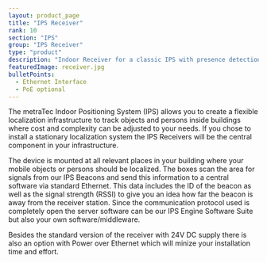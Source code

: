 ```yaml
---
layout: product_page
title: "IPS Receiver"
rank: 10
section: "IPS"
group: "IPS Receiver"
type: "product"
description: "Indoor Receiver for a classic IPS with presence detection."
featuredImage: receiver.jpg
bulletPoints:
  - Ethernet Interface
  - PoE optional
---
```

The metraTec Indoor Positioning System (IPS) allows you to create a flexible localization infrastructure to track objects and persons inside buildings where cost and complexity can be adjusted to your needs. If you chose to install a stationary localization system the IPS Receivers will be the central component in your infrastructure.

The device is mounted at all relevant places in your building where your mobile objects or persons should be localized. The boxes scan the area for signals from our IPS Beacons and send this information to a central software via standard Ethernet. This data includes the ID of the beacon as well as the signal strength (RSSI) to give you an idea how far the beacon is away from the receiver station. Since the communication protocol used is completely open the server software can be our IPS Engine Software Suite but also your own software/middleware.

Besides the standard version of the receiver with 24V DC supply there is also an option with Power over Ethernet which will minize your installation time and effort.
